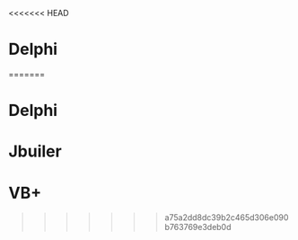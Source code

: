 <<<<<<< HEAD
# Delphi
=======
# Delphi
# Jbuiler
# VB+
>>>>>>> a75a2dd8dc39b2c465d306e090b763769e3deb0d
